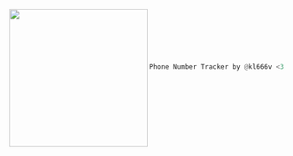 <img align="left" src="https://64.media.tumblr.com/783f5b5bdf5b3cee3ee019d2d83c86d1/tumblr_ok83dhnOcH1vsnrwvo1_400.gifv" width="250" /> 



```python






Phone Number Tracker by @kl666v <3





```
